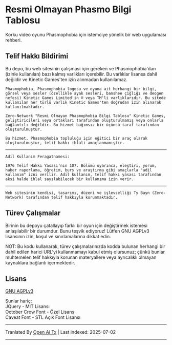 # Resmi Olmayan Phasmo Bilgi Tablosu

Korku video oyunu Phasmophobia için istemciye yönelik bir web uygulaması rehberi.

## Telif Hakkı Bildirimi

Bu depo, bu web sitesinin çalışması için gereken ve Phasmophobia'dan (izinle kullanılan) bazı kalmış varlıkları içerebilir. Bu varlıklar lisansa dahil değildir ve Kinetic Games'ten izin alınmadan kullanılamaz.

`Phasmophobia, Phasmophobia logosu ve oyuna ait herhangi bir bilgi, görsel veya sesler (özellikle ayak sesleri, banshee çığlığı ve deogen nefesi) Kinetic Games Limited'in ® veya TM'li varlıklarıdır. Bu sitede kullanılan her türlü varlık Kinetic Games'ten doğrudan izin alınarak kullanılmaktadır.`

`Zero-Network "Resmi Olmayan Phasmophobia Bilgi Tablosu" Kinetic Games, geliştiricileri veya ortakları tarafından oluşturulmamış veya onlarla bağlantılı değildir. Bu hizmet bağımsız bir üçüncü taraf tarafından oluşturulmuştur.`

`Bu hizmet, Phasmophobia topluluğu için eğitici bir araç olarak oluşturulmuştur, telif hakkı ihlali amaçlanmamıştır.`

---
`Adil Kullanım Feragatnamesi:`

`1976 Telif Hakkı Yasası'nın 107. Bölümü uyarınca, eleştiri, yorum, haber raporlama, öğretim, burs ve araştırma gibi amaçlarla "adil kullanım" izni verilir. Adil kullanım, telif hakkı yasası tarafından aksi halde ihlal sayılabilecek bir kullanıma izin verir.`

---
`Web sitesinin kendisi, tasarımı, düzeni ve işlevselliği Ty Bayn (Zero-Network) tarafından telif hakkıyla korunmaktadır.`

## Türev Çalışmalar

Birinin bu depoyu çatallayıp farklı bir oyun için değiştirmek istemesi anlaşılabilir bir durumdur. Bunu teşvik ediyoruz! Lütfen GNU AGPLv3 lisansının izin, koşul ve sınırlamalarına dikkat edin.

NOT: Bu kodu kullanarak, türev çalışmalarınızda kodda bulunan herhangi bir dahil edilen harici URL'yi kullanmamayı kabul etmiş olursunuz; çünkü bunlar muhtemelen telif hakkıyla korunan materyallere veya ayrıcalıklı olmayan kaynaklara bağlantı içermektedir.

## Lisans
[GNU AGPLv3](https://choosealicense.com/licenses/agpl-3.0/)

Şunlar hariç:  
JQuery - MIT Lisansı  
October Crow Font - Özel Lisans  
Caveat Font - STL Açık Font Lisansı

---

Tranlated By [Open Ai Tx](https://github.com/OpenAiTx/OpenAiTx) | Last indexed: 2025-07-02

---